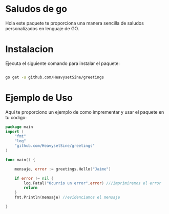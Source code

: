 # Saludos de go

Hola este paquete te proporciona una manera sencilla de saludos personalizados en lenguaje de GO.

# Instalacion

Ejecuta el siguiente comando para instalar el paquete:

```bash

go get -u github.com/HeavysetSine/greetings

```

# Ejemplo de Uso

Aqui te proporciono un ejemplo de como imprementar y usar el paquete en tu codigo:

```go
package main
import (
	"fmt"
	"log"
	"github.com/HeavysetSine/greetings"
)

func main() {

	mensaje, error := greetings.Hello("Jaime")

	if error != nil {
		log.Fatal("Ocurrio un error",error) ///Imprimiremos el error
        return
	}
	fmt.Println(mensaje) //evidenciamos el mensaje

}
```
